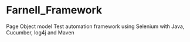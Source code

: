 # Farnell_Framework
Page Object model Test automation framework using Selenium with Java, Cucumber, log4j and Maven
